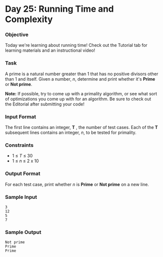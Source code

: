 # Day 25: Running Time and Complexity

### Objective

Today we're learning about running time! Check out the Tutorial tab for learning materials and an instructional video!

### Task

A prime is a natural number greater than 1 that has no positive divisors other than 1 and itself. Given a number, _n_, determine and print whether it's **Prime** or **Not prime**.

**Note:** If possible, try to come up with a  primality algorithm, or see what sort of optimizations you come up with for an  algorithm. Be sure to check out the Editorial after submitting your code!

### Input Format

The first line contains an integer, **T** , the number of test cases.
Each of the **T** subsequent lines contains an integer, _n_, to be tested for primality.

### Constraints

* 1 ≤ _T_ ≤ 30
* 1 ≤ _n_ ≤ 2 x 10

### Output Format

For each test case, print whether _n_ is **Prime** or **Not prime** on a new line.

### Sample Input
```
3
12
5
7
```
### Sample Output
```
Not prime
Prime
Prime
``` 
